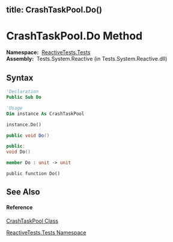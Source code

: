 title: CrashTaskPool.Do()
---
# CrashTaskPool.Do Method

**Namespace:**  [ReactiveTests.Tests](ReactiveTests.Tests\ReactiveTests.Tests.md)  
**Assembly:**  Tests.System.Reactive (in Tests.System.Reactive.dll)

## Syntax

```vb
'Declaration
Public Sub Do
```

```vb
'Usage
Dim instance As CrashTaskPool

instance.Do()
```

```csharp
public void Do()
```

```c++
public:
void Do()
```

```fsharp
member Do : unit -> unit 
```

```jscript
public function Do()
```

## See Also

#### Reference

[CrashTaskPool Class](CrashTaskPool\CrashTaskPool.md)

[ReactiveTests.Tests Namespace](ReactiveTests.Tests\ReactiveTests.Tests.md)




